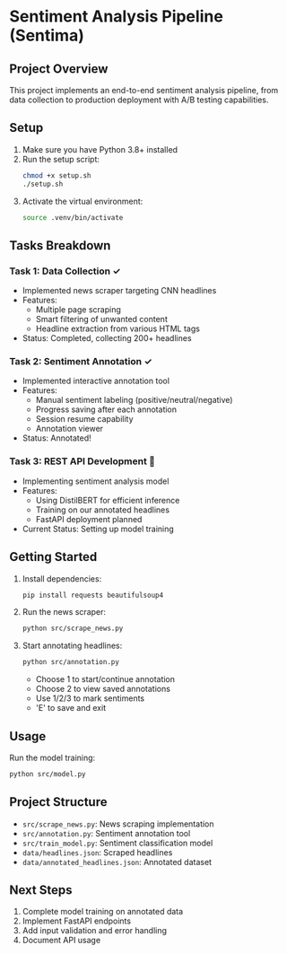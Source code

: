 # Sentiment Analysis Pipeline (Sentima)

## Project Overview
This project implements an end-to-end sentiment analysis pipeline, from data collection to production deployment with A/B testing capabilities.

## Setup

1. Make sure you have Python 3.8+ installed
2. Run the setup script:
   ```bash
   chmod +x setup.sh
   ./setup.sh
   ```
3. Activate the virtual environment:
   ```bash
   source .venv/bin/activate
   ```

## Tasks Breakdown

### Task 1: Data Collection ✓
- Implemented news scraper targeting CNN headlines
- Features:
  - Multiple page scraping
  - Smart filtering of unwanted content
  - Headline extraction from various HTML tags
- Status: Completed, collecting 200+ headlines

### Task 2: Sentiment Annotation ✓
- Implemented interactive annotation tool
- Features:
  - Manual sentiment labeling (positive/neutral/negative)
  - Progress saving after each annotation
  - Session resume capability
  - Annotation viewer
- Status: Annotated!

### Task 3: REST API Development 🔄
- Implementing sentiment analysis model
- Features:
  - Using DistilBERT for efficient inference
  - Training on our annotated headlines
  - FastAPI deployment planned
- Current Status: Setting up model training

## Getting Started
1. Install dependencies:
   ```bash
   pip install requests beautifulsoup4
   ```
2. Run the news scraper:
   ```bash
   python src/scrape_news.py
   ```
3. Start annotating headlines:
   ```bash
   python src/annotation.py
   ```
   - Choose 1 to start/continue annotation
   - Choose 2 to view saved annotations
   - Use 1/2/3 to mark sentiments
   - 'E' to save and exit

## Usage

Run the model training:
```bash
python src/model.py
```

## Project Structure
- `src/scrape_news.py`: News scraping implementation
- `src/annotation.py`: Sentiment annotation tool
- `src/train_model.py`: Sentiment classification model
- `data/headlines.json`: Scraped headlines
- `data/annotated_headlines.json`: Annotated dataset

## Next Steps
1. Complete model training on annotated data
2. Implement FastAPI endpoints
3. Add input validation and error handling
4. Document API usage

